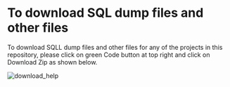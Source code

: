 # To download SQL dump files and other files

To download SQLL dump files and other files for any of the projects in this repository, please click on green Code button at top right and click on Download Zip as shown below. 

![download_help](https://user-images.githubusercontent.com/60363945/180615052-05d1b0a2-d4af-4eca-9b23-23ed4042961e.png)
